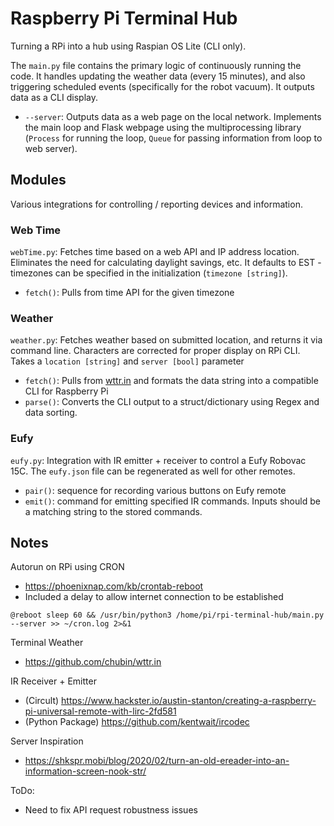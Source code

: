 # Raspberry Pi Terminal Hub
Turning a RPi into a hub using Raspian OS Lite (CLI only).

The `main.py` file contains the primary logic of continuously running the code. It handles updating the weather data (every 15 minutes), and also triggering scheduled events (specifically for the robot vacuum). It outputs data as a CLI display.
* `--server`: Outputs data as a web page on the local network. Implements the main loop and Flask webpage using the multiprocessing library (`Process` for running the loop, `Queue` for passing information from loop to web server).

## Modules
Various integrations for controlling / reporting devices and information.

### Web Time
`webTime.py`: Fetches time based on a web API and IP address location. Eliminates the need for calculating daylight savings, etc. It defaults to EST - timezones can be specified in the initialization (`timezone [string]`).
* `fetch()`: Pulls from time API for the given timezone

### Weather
`weather.py`: Fetches weather based on submitted location, and returns it via command line. Characters are corrected for proper display on RPi CLI. Takes a `location [string]` and `server [bool]` parameter
* `fetch()`: Pulls from [wttr.in](wttr.in) and formats the data string into a compatible CLI for Raspberry Pi
* `parse()`: Converts the CLI output to a struct/dictionary using Regex and data sorting.

### Eufy
`eufy.py`: Integration with IR emitter + receiver to control a Eufy Robovac 15C. The `eufy.json` file can be regenerated as well for other remotes.
* `pair()`: sequence for recording various buttons on Eufy remote
* `emit()`: command for emitting specified IR commands. Inputs should be a matching string to the stored commands.

## Notes
Autorun on RPi using CRON
* https://phoenixnap.com/kb/crontab-reboot
* Included a delay to allow internet connection to be established
```
@reboot sleep 60 && /usr/bin/python3 /home/pi/rpi-terminal-hub/main.py --server >> ~/cron.log 2>&1
```

Terminal Weather
* https://github.com/chubin/wttr.in

IR Receiver + Emitter
* (Circult) https://www.hackster.io/austin-stanton/creating-a-raspberry-pi-universal-remote-with-lirc-2fd581
* (Python Package) https://github.com/kentwait/ircodec

Server Inspiration
* https://shkspr.mobi/blog/2020/02/turn-an-old-ereader-into-an-information-screen-nook-str/

ToDo:
* Need to fix API request robustness issues
